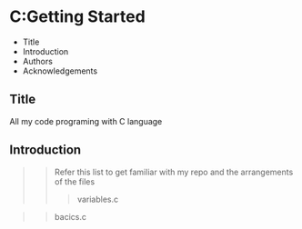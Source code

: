 # C:Getting Started

- Title 
- Introduction
- Authors
- Acknowledgements

## Title

 All my code programing with C language

## Introduction

>
>> Refer this list to get familiar with my repo and the arrangements of the files 
>>
>> > variables.c

>>   bacics.c
>> 
>>
>>

